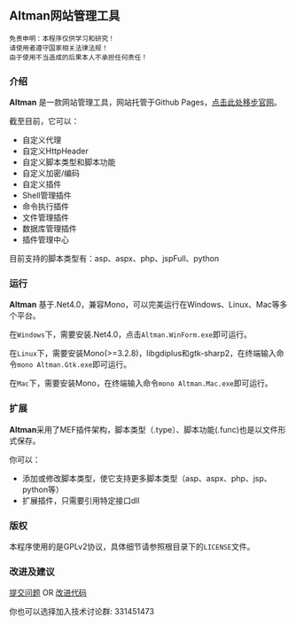 ## Altman网站管理工具

```
免责申明：本程序仅供学习和研究！
请使用者遵守国家相关法律法规！
由于使用不当造成的后果本人不承担任何责任！
```

### 介绍
**Altman** 是一款网站管理工具，网站托管于Github Pages，[点击此处移步官网](http://altman.keepwn.com)。

截至目前，它可以：

- 自定义代理
- 自定义HttpHeader
- 自定义脚本类型和脚本功能
- 自定义加密/编码
- 自定义插件
- Shell管理插件
- 命令执行插件
- 文件管理插件
- 数据库管理插件
- 插件管理中心

目前支持的脚本类型有：asp、aspx、php、jspFull、python

### 运行
**Altman** 基于.Net4.0，兼容Mono，可以完美运行在Windows、Linux、Mac等多个平台。

在`Windows`下，需要安装.Net4.0，点击`Altman.WinForm.exe`即可运行。

在`Linux`下，需要安装Mono(>=3.2.8)，libgdiplus和gtk-sharp2，在终端输入命令`mono Altman.Gtk.exe`即可运行。

在`Mac`下，需要安装Mono，在终端输入命令`mono Altman.Mac.exe`即可运行。

### 扩展
**Altman**采用了MEF插件架构，脚本类型（.type）、脚本功能(.func)也是以文件形式保存。

你可以：

- 添加或修改脚本类型，使它支持更多脚本类型（asp、aspx、php、jsp、python等）
- 扩展插件，只需要引用特定接口dll

### 版权
本程序使用的是GPLv2协议，具体细节请参照根目录下的`LICENSE`文件。

### 改进及建议

[提交问题](https://github.com/keepwn/Altman/issues) OR
[改进代码](https://github.com/keepwn/Altman/pulls)

你也可以选择加入技术讨论群:  331451473
